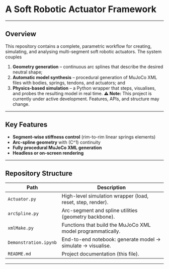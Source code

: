 # A Soft Robotic Actuator Framework
---
## Overview
This repository contains a complete, parametric workflow for creating, simulating, and analysing multi-segment soft robotic actuators.  The system couples
1. **Geometry generation** – continuous arc splines that describe the desired neutral shape;
2. **Automatic model synthesis** – procedural generation of MuJoCo XML files with bodies, springs, tendons, and actuators; and
3. **Physics-based simulation** – a Python wrapper that steps, visualises, and probes the resulting model in real time.
**⚠️ Note:** This project is currently under active development. Features, APIs, and structure may change.
---

## Key Features

- **Segment-wise stiffness control** (rim-to-rim linear springs elements)
- **Arc-spline geometry** with \(C^1\) continuity
- **Fully procedural MuJoCo XML generation**
- **Headless or on-screen rendering**

---

## Repository Structure

| Path                  | Description                                                 |
| --------------------- | ----------------------------------------------------------- |
| `Actuator.py`         | High-level simulation wrapper (load, reset, step, render).  |
| `arcSpline.py`        | Arc-segment and spline utilities (geometry backbone).       |
| `xmlMake.py`          | Functions that build the MuJoCo XML model programmatically. |
| `Demonstration.ipynb` | End-to-end notebook: generate model → simulate → visualise. |
| `README.md`           | Project documentation (this file).                          |

---
